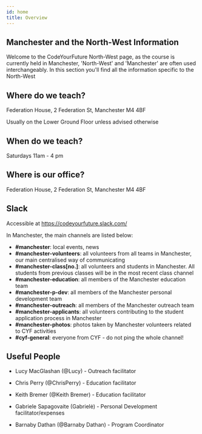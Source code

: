 ```yaml
---
id: home
title: Overview
---
```


## Manchester and the North-West Information

Welcome to the CodeYourFuture North-West page, as the course is currently held in Manchester, 'North-West' and 'Manchester' are often used interchangeably. In this section you'll find all the information specific to the North-West

## Where do we teach?

  Federation House, 
  2 Federation St, 
  Manchester 
  M4 4BF
  
  Usually on the Lower Ground Floor unless advised otherwise

## When do we teach?

  Saturdays 11am - 4 pm

## Where is our office?

  Federation House, 
  2 Federation St, 
  Manchester 
  M4 4BF

## Slack

Accessible at https://codeyourfuture.slack.com/

In Manchester, the main channels are listed below:

- **\#manchester**: local events, news
- **\#manchester-volunteers**: all volunteers from all teams in Manchester, our main centralised way of communicating
- **\#manchester-class[no.]**: all volunteers and students in Manchester. All students from previous classes will be in the most recent class channel
- **\#manchester-education**: all members of the Manchester education team
- **\#manchester-p-dev**: all members of the Manchester personal development team
- **\#manchester-outreach**: all members of the Manchester outreach team
- **\#manchester-applicants**: all volunteers contributing to the student application process in Manchester
- **#manchester-photos**: photos taken by Manchester volunteers related to CYF activities
- **\#cyf-general**: everyone from CYF - do not ping the whole channel!

## Useful People

- Lucy MacGlashan (@Lucy) - Outreach facilitator

- Chris Perry (@ChrisPerry) - Education facilitator

- Keith Bremer (@Keith Bremer) - Education facilitator

- Gabriele Sapagovaite (Gabrielė) - Personal Development facilitator/expenses

- Barnaby Dathan (@Barnaby Dathan) - Program Coordinator
